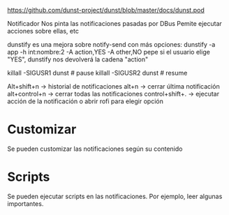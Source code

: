https://github.com/dunst-project/dunst/blob/master/docs/dunst.pod

Notificador
Nos pinta las notificaciones pasadas por DBus
Pemite ejecutar acciones sobre ellas, etc

dunstify es una mejora sobre notify-send con más opciones:
dunstify -a app -h int:nombre:2 -A action,YES -A other,NO pepe
  si el usuario elige "YES", dunstify nos devolverá la cadena "action"

killall -SIGUSR1 dunst # pause
killall -SIGUSR2 dunst # resume


Alt+shift+n -> historial de notificaciones
alt+n ->  cerrar última notificación
alt+control+n -> cerrar todas las notificaciones
control+shift+. -> ejecutar acción de la notificación o abrir rofi para elegir opción


# Customizar
Se pueden customizar las notificaciones según su contenido

# Scripts
Se pueden ejecutar scripts en las notificaciones.
Por ejemplo, leer algunas importantes.
